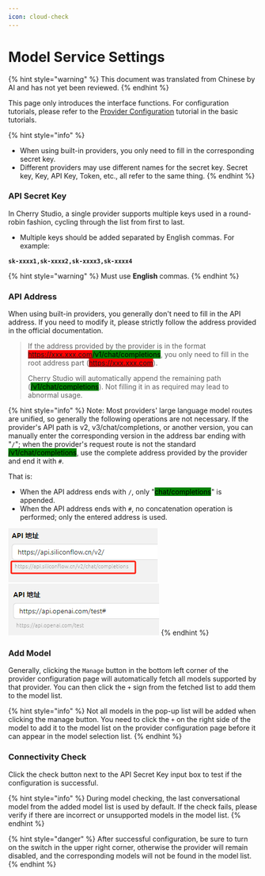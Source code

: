 ```yaml
---
icon: cloud-check
---
```

# Model Service Settings


{% hint style="warning" %}
This document was translated from Chinese by AI and has not yet been reviewed.
{% endhint %}




This page only introduces the interface functions. For configuration tutorials, please refer to the [Provider Configuration](../../../pre-basic/providers/) tutorial in the basic tutorials.

{% hint style="info" %}
*   When using built-in providers, you only need to fill in the corresponding secret key.
*   Different providers may use different names for the secret key. Secret key, Key, API Key, Token, etc., all refer to the same thing.
{% endhint %}

### API Secret Key

In Cherry Studio, a single provider supports multiple keys used in a round-robin fashion, cycling through the list from first to last.

*   Multiple keys should be added separated by English commas. For example:

<pre><code><strong>sk-xxxx1,sk-xxxx2,sk-xxxx3,sk-xxxx4
</strong></code></pre>

{% hint style="warning" %}
Must use **English** commas.
{% endhint %}

### API Address

When using built-in providers, you generally don't need to fill in the API address. If you need to modify it, please strictly follow the address provided in the official documentation.

> If the address provided by the provider is in the format <mark style="background-color:red;">https://xxx.xxx.com</mark><mark style="background-color:green;">/v1/chat/completions</mark>, you only need to fill in the root address part (<mark style="background-color:red;">https://xxx.xxx.com</mark>).
>
> Cherry Studio will automatically append the remaining path (<mark style="background-color:green;">/v1/chat/completions</mark>). Not filling it in as required may lead to abnormal usage.

{% hint style="info" %}
Note: Most providers' large language model routes are unified, so generally the following operations are not necessary. If the provider's API path is v2, v3/chat/completions, or another version, you can manually enter the corresponding version in the address bar ending with "`/`"; when the provider's request route is not the standard <mark style="background-color:green;">/v1/chat/completions</mark>, use the complete address provided by the provider and end it with `#`.

That is:

*   When the API address ends with `/`, only "<mark style="background-color:green;">chat/completions</mark>" is appended.
*   When the API address ends with `#`, no concatenation operation is performed; only the entered address is used.

<img src="../../../.gitbook/assets/image (1) (1) (1) (1) (1) (1) (1) (1) (1) (1).png" alt="" data-size="original"><img src="../../../.gitbook/assets/image (15).png" alt="" data-size="original">
{% endhint %}

### Add Model

Generally, clicking the `Manage` button in the bottom left corner of the provider configuration page will automatically fetch all models supported by that provider. You can then click the `+` sign from the fetched list to add them to the model list.

{% hint style="info" %}
Not all models in the pop-up list will be added when clicking the manage button. You need to click the `+` on the right side of the model to add it to the model list on the provider configuration page before it can appear in the model selection list.
{% endhint %}

### Connectivity Check

Click the check button next to the API Secret Key input box to test if the configuration is successful.

{% hint style="info" %}
During model checking, the last conversational model from the added model list is used by default. If the check fails, please verify if there are incorrect or unsupported models in the model list.
{% endhint %}

{% hint style="danger" %}
After successful configuration, be sure to turn on the switch in the upper right corner, otherwise the provider will remain disabled, and the corresponding models will not be found in the model list.
{% endhint %}